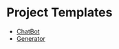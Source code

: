 # Project Templates

- [ChatBot](projectTemplates/chatbot)
- [Generator](projectTemplates/generator)
